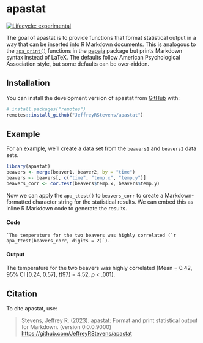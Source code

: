 
<!-- README.md is generated from README.Rmd. Please edit that file -->

# apastat

<!-- badges: start -->

[![Lifecycle:
experimental](https://img.shields.io/badge/lifecycle-experimental-orange.svg)](https://lifecycle.r-lib.org/articles/stages.html#experimental)
<!-- badges: end -->

The goal of apastat is to provide functions that format statistical
output in a way that can be inserted into R Markdown documents. This is
analogous to the
[`apa_print()`](https://frederikaust.com/papaja_man/reporting.html#statistical-models-and-tests)
functions in the [papaja](https://github.com/crsh/papaja) package but
prints Markdown syntax instead of LaTeX. The defaults follow American
Psychological Association style, but some defaults can be over-ridden.

## Installation

You can install the development version of apastat from
[GitHub](https://github.com/) with:

``` r
# install.packages("remotes")
remotes::install_github("JeffreyRStevens/apastat")
```

## Example

For an example, we’ll create a data set from the `beavers1` and
`beavers2` data sets.

``` r
library(apastat)
beavers <- merge(beaver1, beaver2, by = "time")
beavers <- beavers[, c("time", "temp.x", "temp.y")]
beavers_corr <- cor.test(beavers$temp.x, beavers$temp.y)
```

Now we can apply the `apa_ttest()` to `beavers_corr` to create a
Markdown- formatted character string for the statistical results. We can
embed this as inline R Markdown code to generate the results.

#### Code

`` `The temperature for the two beavers was highly correlated (`r apa_ttest(beavers_corr, digits = 2)`). ``

#### Output

The temperature for the two beavers was highly correlated (Mean = 0.42,
95% CI \[0.24, 0.57\], *t*(97) = 4.52, *p* \< .001).

## Citation

To cite apastat, use:

> Stevens, Jeffrey R. (2023). apastat: Format and print statistical
> output for Markdown. (version 0.0.0.9000)
> <https://github.com/JeffreyRStevens/apastat>
